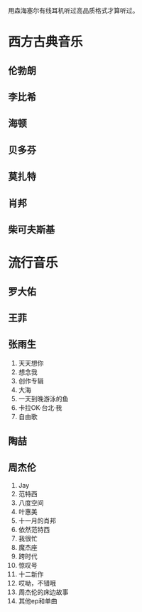 用森海塞尔有线耳机听过高品质格式才算听过。
# 西方古典音乐
## 伦勃朗
## 李比希
## 海顿
## 贝多芬
## 莫扎特
## 肖邦
## 柴可夫斯基
# 流行音乐
## 罗大佑
## 王菲
## 张雨生
1. 天天想你
2. 想念我
3. 创作专辑
4. 大海
5. 一天到晚游泳的鱼
6. 卡拉OK·台北·我
7. 自由歌
## 陶喆
## 周杰伦
1. Jay
2. 范特西
3. 八度空间
4. 叶惠美
5. 十一月的肖邦
6. 依然范特西
7. 我很忙
8. 魔杰座
9. 跨时代
10. 惊叹号
11. 十二新作
12. 哎呦，不错哦
13. 周杰伦的床边故事
14. 其他ep和单曲